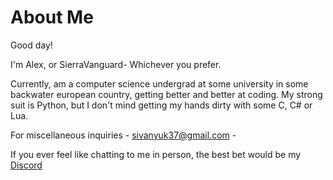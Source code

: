 About Me
==========================

Good day!

I'm Alex, or SierraVanguard- Whichever you prefer.

Currently, am a computer science undergrad at some university in some backwater european country, getting better and better at coding. My strong suit is Python, but I don't mind getting my hands dirty with some C, C# or Lua.

For miscellaneous inquiries - sivanyuk37@gmail.com -

If you ever feel like chatting to me in person, the best bet would be my [Discord](https://www.youtube.com/watch?v=dQw4w9WgXcQ)



